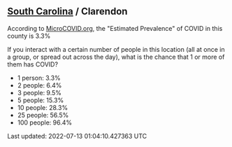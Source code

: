 
## [South Carolina](/united-states/south-carolina) / Clarendon

According to [MicroCOVID.org](http://microcovid.org),
the "Estimated Prevalence" of COVID in this county is 3.3%

If you interact with a certain number of people in this location
(all at once in a group, or spread out across the day), what is the chance that
1 or more of them has COVID?

- 1 person: 3.3%
- 2 people: 6.4%
- 3 people: 9.5%
- 5 people: 15.3%
- 10 people: 28.3%
- 25 people: 56.5%
- 100 people: 96.4%

Last updated: 2022-07-13 01:04:10.427363 UTC

